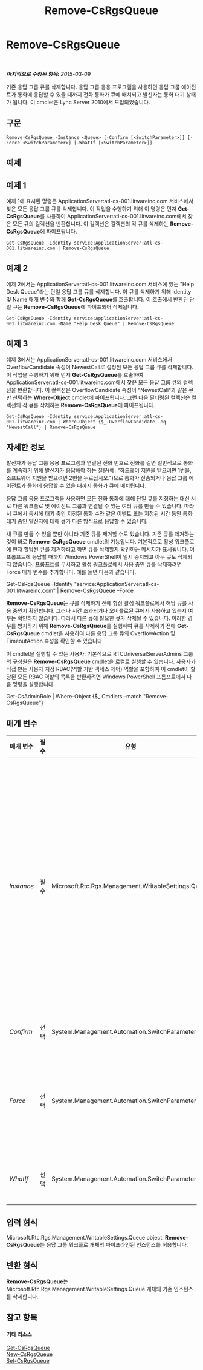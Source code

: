 ﻿---
title: Remove-CsRgsQueue
TOCTitle: Remove-CsRgsQueue
ms:assetid: 7613e72c-f330-4560-88d4-a7386cd18975
ms:mtpsurl: https://technet.microsoft.com/ko-kr/library/Gg398576(v=OCS.15)
ms:contentKeyID: 49304066
ms.date: 08/24/2015
mtps_version: v=OCS.15
ms.translationtype: HT
---

# Remove-CsRgsQueue

 

_**마지막으로 수정된 항목:** 2015-03-09_

기존 응답 그룹 큐를 삭제합니다. 응답 그룹 응용 프로그램을 사용하면 응답 그룹 에이전트가 통화에 응답할 수 있을 때까지 전화 통화가 큐에 배치되고 발신자는 통화 대기 상태가 됩니다. 이 cmdlet은 Lync Server 2010에서 도입되었습니다.

## 구문

    Remove-CsRgsQueue -Instance <Queue> [-Confirm [<SwitchParameter>]] [-Force <SwitchParameter>] [-WhatIf [<SwitchParameter>]]

## 예제

## 예제 1

예제 1에 표시된 명령은 ApplicationServer:atl-cs-001.litwareinc.com 서비스에서 찾은 모든 응답 그룹 큐를 삭제합니다. 이 작업을 수행하기 위해 이 명령은 먼저 **Get-CsRgsQueue**를 사용하여 ApplicationServer:atl-cs-001.litwareinc.com에서 찾은 모든 큐의 컬렉션을 반환합니다. 이 컬렉션은 컬렉션의 각 큐를 삭제하는 **Remove-CsRgsQueue**에 파이프됩니다.

    Get-CsRgsQueue -Identity service:ApplicationServer:atl-cs-001.litwareinc.com | Remove-CsRgsQueue

## 예제 2

예제 2에서는 ApplicationServer:atl-cs-001.litwareinc.com 서비스에 있는 "Help Desk Queue"라는 단일 응답 그룹 큐를 삭제합니다. 이 큐를 삭제하기 위해 Identity 및 Name 매개 변수와 함께 **Get-CsRgsQueue**를 호출합니다. 이 호출에서 반환된 단일 큐는 **Remove-CsRgsQueue**에 파이프되어 삭제됩니다.

    Get-CsRgsQueue -Identity service:ApplicationServer:atl-cs-001.litwareinc.com -Name "Help Desk Queue" | Remove-CsRgsQueue

## 예제 3

예제 3에서는 ApplicationServer:atl-cs-001.litwareinc.com 서비스에서 OverflowCandidate 속성이 NewestCall로 설정된 모든 응답 그룹 큐를 삭제합니다. 이 작업을 수행하기 위해 먼저 **Get-CsRgsQueue**를 호출하여 ApplicationServer:atl-cs-001.litwareinc.com에서 찾은 모든 응답 그룹 큐의 컬렉션을 반환합니다. 이 컬렉션은 OverflowCandidate 속성이 "NewestCall"과 같은 큐만 선택하는 **Where-Object** cmdlet에 파이프됩니다. 그런 다음 필터링된 컬렉션은 컬렉션의 각 큐를 삭제하는 **Remove-CsRgsQueue**에 파이프됩니다.

    Get-CsRgsQueue -Identity service:ApplicationServer:atl-cs-001.litwareinc.com | Where-Object {$_.OverflowCandidate -eq "NewestCall"} | Remove-CsRgsQueue

## 자세한 정보

발신자가 응답 그룹 응용 프로그램과 연결된 전화 번호로 전화를 걸면 일반적으로 통화를 계속하기 위해 발신자가 응답해야 하는 질문(예: "하드웨어 지원을 받으려면 1번을, 소프트웨어 지원을 받으려면 2번을 누르십시오.")으로 통화가 전송되거나 응답 그룹 에이전트가 통화에 응답할 수 있을 때까지 통화가 큐에 배치됩니다.

응답 그룹 응용 프로그램을 사용하면 모든 전화 통화에 대해 단일 큐를 지정하는 대신 서로 다른 워크플로 및 에이전트 그룹과 연결될 수 있는 여러 큐를 만들 수 있습니다. 따라서 큐에서 동시에 대기 중인 지정된 통화 수와 같은 이벤트 또는 지정된 시간 동안 통화 대기 중인 발신자에 대해 큐가 다른 방식으로 응답할 수 있습니다.

새 큐를 만들 수 있을 뿐만 아니라 기존 큐를 제거할 수도 있습니다. 기존 큐를 제거하는 것이 바로 **Remove-CsRgsQueue** cmdlet의 기능입니다. 기본적으로 활성 워크플로에 현재 할당된 큐를 제거하려고 하면 큐를 삭제할지 확인하는 메시지가 표시됩니다. 이 프롬프트에 응답할 때까지 Windows PowerShell이 일시 중지되고 아무 큐도 삭제되지 않습니다. 프롬프트를 무시하고 활성 워크플로에서 사용 중인 큐를 삭제하려면 Force 매개 변수를 추가합니다. 예를 들면 다음과 같습니다.

Get-CsRgsQueue –Identity "service:ApplicationServer:atl-cs-001.litwareinc.com" | Remove-CsRgsQueue –Force

**Remove-CsRgsQueue**는 큐를 삭제하기 전에 항상 활성 워크플로에서 해당 큐를 사용 중인지 확인합니다. 그러나 시간 초과되거나 오버플로된 큐에서 사용하고 있는지 여부는 확인하지 않습니다. 따라서 다른 큐에 필요한 큐가 삭제될 수 있습니다. 이러한 경우를 방지하기 위해 **Remove-CsRgsQueue**를 실행하여 큐를 삭제하기 전에 **Get-CsRgsQueue** cmdlet을 사용하여 다른 응답 그룹 큐의 OverflowAction 및 TimeoutAction 속성을 확인할 수 있습니다.

이 cmdlet을 실행할 수 있는 사용자: 기본적으로 RTCUniversalServerAdmins 그룹의 구성원은 **Remove-CsRgsQueue** cmdlet을 로컬로 실행할 수 있습니다. 사용자가 직접 만든 사용자 지정 RBAC(역할 기반 액세스 제어) 역할을 포함하여 이 cmdlet이 할당된 모든 RBAC 역할의 목록을 반환하려면 Windows PowerShell 프롬프트에서 다음 명령을 실행합니다.

Get-CsAdminRole | Where-Object {$\_.Cmdlets –match "Remove-CsRgsQueue"}

## 매개 변수


<table>
<colgroup>
<col style="width: 25%" />
<col style="width: 25%" />
<col style="width: 25%" />
<col style="width: 25%" />
</colgroup>
<thead>
<tr class="header">
<th>매개 변수</th>
<th>필수</th>
<th>유형</th>
<th>설명</th>
</tr>
</thead>
<tbody>
<tr class="odd">
<td><p><em>Instance</em></p></td>
<td><p>필수</p></td>
<td><p>Microsoft.Rtc.Rgs.Management.WritableSettings.Queue</p></td>
<td><p>제거할 큐를 가리키는 개체 참조입니다. 워크플로 개체를 <strong>Remove-CsRgsQueue</strong>에 파이프할 때 Instance 매개 변수를 삭제할 수 있습니다.</p>
<p>Instance 매개 변수를 사용하려면 다음과 같은 명령을 사용합니다.</p>
<p>$x = Get-CsRgsQueue –Identity ApplicationServer:atl-cs-001.litwareinc.com /1987d3c2-4544-489d-bbe3-59f79f530a83</p>
<p>Remove-CsRgsQueue –Instance $x</p>
<p>Instance 매개 변수를 사용하는 경우 한 번에 하나의 큐만 제거할 수 있습니다. 이는 개체 참조($x)가 여러 큐 개체를 포함할 수 없음을 의미합니다.</p></td>
</tr>
<tr class="even">
<td><p><em>Confirm</em></p></td>
<td><p>선택</p></td>
<td><p>System.Management.Automation.SwitchParameter</p></td>
<td><p>명령을 실행하기 전에 확인 메시지를 표시합니다.</p></td>
</tr>
<tr class="odd">
<td><p><em>Force</em></p></td>
<td><p>선택</p></td>
<td><p>System.Management.Automation.SwitchParameter</p></td>
<td><p>응답 그룹 큐를 강제로 삭제합니다. 이 매개 변수가 있으면 활성 워크플로에 할당된 경우에도 경고 없이 큐가 삭제됩니다. 이 매개 변수가 없으면 활성 워크플로에서 현재 사용 중인 큐를 삭제할지 확인하는 메시지가 표시됩니다.</p></td>
</tr>
<tr class="even">
<td><p><em>WhatIf</em></p></td>
<td><p>선택</p></td>
<td><p>System.Management.Automation.SwitchParameter</p></td>
<td><p>명령을 실제로 실행하지 않고도 명령이 실행될 경우 발생할 수 있는 현상을 설명합니다.</p></td>
</tr>
</tbody>
</table>


## 입력 형식

Microsoft.Rtc.Rgs.Management.WritableSettings.Queue object. **Remove-CsRgsQueue**는 응답 그룹 워크플로 개체의 파이프라인된 인스턴스를 허용합니다.

## 반환 형식

**Remove-CsRgsQueue**는 Microsoft.Rtc.Rgs.Management.WritableSettings.Queue 개체의 기존 인스턴스를 삭제합니다.

## 참고 항목

#### 기타 리소스

[Get-CsRgsQueue](get-csrgsqueue.md)  
[New-CsRgsQueue](new-csrgsqueue.md)  
[Set-CsRgsQueue](set-csrgsqueue.md)

